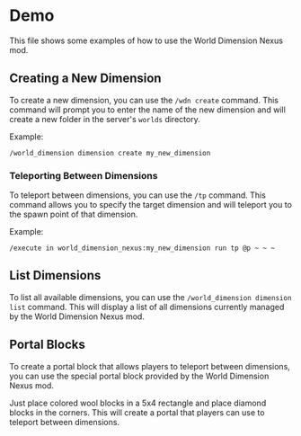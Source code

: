 # Demo

This file shows some examples of how to use the World Dimension Nexus mod.

## Creating a New Dimension

To create a new dimension, you can use the `/wdn create` command. This command will prompt you to
enter the name of the new dimension and will create a new folder in the server's `worlds` directory.

Example:

```
/world_dimension dimension create my_new_dimension
```

### Teleporting Between Dimensions

To teleport between dimensions, you can use the `/tp` command. This command allows you to
specify the target dimension and will teleport you to the spawn point of that dimension.

Example:

```
/execute in world_dimension_nexus:my_new_dimension run tp @p ~ ~ ~
```

## List Dimensions

To list all available dimensions, you can use the `/world_dimension dimension list` command.
This will display a list of all dimensions currently managed by the World Dimension Nexus mod.

## Portal Blocks

To create a portal block that allows players to teleport between dimensions, you can use the
special portal block provided by the World Dimension Nexus mod.

Just place colored wool blocks in a 5x4 rectangle and place diamond blocks in the corners.
This will create a portal that players can use to teleport between dimensions.
